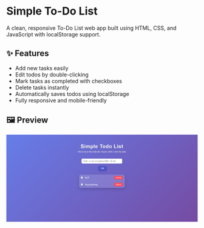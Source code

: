 # Simple To-Do List
A clean, responsive To-Do List web app built using HTML, CSS, and JavaScript with localStorage support.
## ✨ Features
- Add new tasks easily
- Edit todos by double-clicking
- Mark tasks as completed with checkboxes
- Delete tasks instantly
- Automatically saves todos using localStorage
- Fully responsive and mobile-friendly
## 🖼️ Preview
![image alt](https://github.com/hilalanas20/TodoList/blob/22522108a4b871ad4dd7648b12a3922330172b05/Screenshot%202025-10-26%20182634.png)

